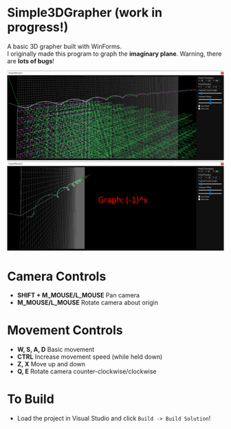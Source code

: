 # Simple3DGrapher (work in progress!)
A basic 3D grapher built with WinForms. \
I originally made this program to graph the **imaginary plane**. Warning, there are **lots of bugs**!

<img src="assets/images/1.png">
<img src="assets/images/2.png">

# Camera Controls
- **SHIFT + M_MOUSE/L_MOUSE** Pan camera
- **M_MOUSE/L_MOUSE** Rotate camera about origin

# Movement Controls
- **W, S, A, D** Basic movement
- **CTRL** Increase movement speed (while held down)
- **Z, X** Move up and down
- **Q, E** Rotate camera counter-clockwise/clockwise

# To Build
- Load the project in Visual Studio and click `Build -> Build Solution`!